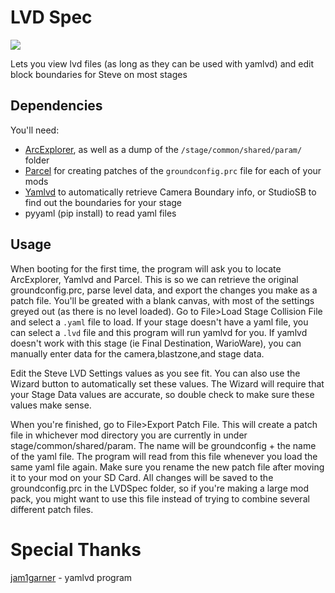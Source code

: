 # LVD Spec

![](https://i.imgur.com/lSP3SRZ.png)

Lets you view lvd files (as long as they can be used with yamlvd) and edit block boundaries for Steve on most stages


## Dependencies
You'll need:
- [ArcExplorer](https://github.com/ScanMountGoat/ArcExplorer), as well as a dump of the `/stage/common/shared/param/` folder
- [Parcel](https://github.com/blu-dev/parcel/releases/tag/v1.0.0) for creating patches of the `groundconfig.prc` file for each of your mods
- [Yamlvd](https://github.com/jam1garner/lvd-rs/releases) to automatically retrieve Camera Boundary info, or StudioSB to find out the boundaries for your stage
- pyyaml (pip install) to read yaml files

## Usage

When booting for the first time, the program will ask you to locate ArcExplorer, Yamlvd and Parcel. This is so we can retrieve the original groundconfig.prc, parse level data, and export the changes you make as a patch file. You'll be greated with a blank canvas, with most of the settings greyed out (as there is no level loaded). Go to File>Load Stage Collision File and select a `.yaml` file to load. If your stage doesn't have a yaml file, you can select a `.lvd` file and this program will run yamlvd for you. If yamlvd doesn't work with this stage (ie Final Destination, WarioWare), you can manually enter data for the camera,blastzone,and stage data.

Edit the Steve LVD Settings values as you see fit. You can also use the Wizard button to automatically set these values. The Wizard will require that your Stage Data values are accurate, so double check to make sure these values make sense.

When you're finished, go to File>Export Patch File. This will create a patch file in whichever mod directory you are currently in under stage/common/shared/param. The name will be groundconfig + the name of the yaml file. The program will read from this file whenever you load the same yaml file again. Make sure you rename the new patch file after moving it to your mod on your SD Card. All changes will be saved to the groundconfig.prc in the LVDSpec folder, so if you're making a large mod pack, you might want to use this file instead of trying to combine several different patch files.

# Special Thanks

[jam1garner](https://github.com/jam1garner) - yamlvd program